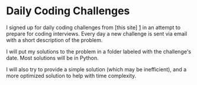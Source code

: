 # Daily Coding Challenges

I signed up for daily coding challenges from [this site] [1] in an attempt to prepare for coding interviews. Every day a new challenge is sent via email with a short description of the problem.

I will put my solutions to the problem in a folder labeled with the challenge's date. Most solutions will be in Python.

I will also try to provide a simple solution (which may be inefficient), and a more optimized solution to help with time complexity.


[1]: https://www.dailycodingproblem.com/
